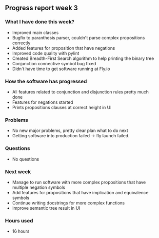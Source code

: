 ## Progress report week 3

### What I have done this week?
  - Improved main classes
  - Bugfix to paranthesis parser, couldn't parse complex propositions correctly
  - Added features for proposition that have negations
  - Improved code quality with pylint
  - Created Breadth-First Search algorithm to help printing the binary tree
  - Conjunction connective symbol bug fixed
  - Didn't have time to get software running at Fly.io

### How the software has progressed 
  - All features related to conjunction and disjunction rules pretty much done
  - Features for negations started
  - Prints propositions clauses at correct height in UI

### Problems
  - No new major problems, pretty clear plan what to do next
  - Getting software into production failed -> fly launch failed.

### Questions
  - No questions

### Next week
  - Manage to run software with more complex propositions that have multiple negation symbols
  - Add features for propositions that have implication and equivalence symbols
  - Continue writing docstrings for more complex functions
  - Improve semantic tree result in UI

### Hours used
  -  16 hours
